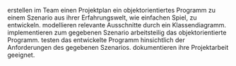erstellen im Team einen Projektplan ein objektorientiertes Programm zu einem Szenario aus ihrer Erfahrungswelt, wie einfachen Spiel, zu entwickeln.
modellieren relevante Ausschnitte durch ein Klassendiagramm.
implementieren zum gegebenen Szenario arbeitsteilig das objektorientierte Programm.
testen das entwickelte Programm hinsichtlich der Anforderungen des gegebenen Szenarios.
dokumentieren ihre Projektarbeit geeignet.
